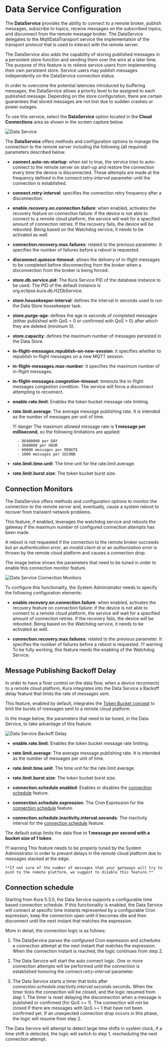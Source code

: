 # Data Service Configuration

The **DataService** provides the ability to connect to a remote broker, publish messages, subscribe to topics, receive messages on the subscribed topics, and disconnect from the remote message broker. The DataService delegates to the MqttDataTransport service the implementation of the transport protocol that is used to interact with the remote server.

The DataService also adds the capability of storing published messages in a persistent store function and sending them over the wire at a later time. The purpose of this feature is to relieve service users from implementing their own persistent store. Service users may publish messages independently on the DataService connection status.

In order to overcome the potential latencies introduced by buffering messages, the DataService allows a priority level to be assigned to​ each published message. Depending on the store configuration, there are certain guarantees that stored messages are not lost due to sudden crashes or power outages.

To use this service, select the **DataService** option located in the **Cloud Connections** area as shown in the screen capture below.

![Data Service](./images/data-service.png)

The **DataService** offers methods and configuration options to manage the connection to the remote server including the following (all required) parameters described below.

- **connect.auto-on-startup**: when set to true, the service tries to auto-connect to the remote server on start-up and restore the connection every time the device is disconnected. These attempts are made at the frequency defined in the _connect.retry-interval_ parameter until the connection is established.

- **connect.retry-interval**: specifies the connection retry frequency after a disconnection.

- **enable.recovery.on.connection.failure**: when enabled, activates the recovery feature on connection failure: if the device is not able to connect to a remote cloud platform, the service will wait for a specified amount of connection retries. If the recovery fails, the device will be rebooted. Being based on the Watchdog service, it needs to be activated as well.

- **connection.recovery.max.failures**: related to the previous parameter. It specifies the number of failures before a reboot is requested.

- **disconnect.quiesce-timeout**: allows the delivery of in-flight messages to be completed before disconnecting from the broker when a disconnection from the broker is being forced.

- **store.db.service.pid**: The Kura Service PID of the database instance to be used. The PID of the default instance is org.eclipse.kura.db.H2DbService.

- **store.housekeeper-interval**: defines the interval in seconds used to run the Data Store housekeeper task.

- **store.purge-age**: defines the age in seconds of completed messages (either published with QoS = 0 or confirmed with QoS > 0) after which they are deleted (minimum 5).

- **store.capacity**: defines the maximum number of messages persisted in the Data Store.

- **in-flight-messages.republish-on-new-session**: it specifies whether to republish in-flight messages on a new MQTT session.

- **in-flight-messages.max-number**: it specifies the maximum number of in-flight messages.

- **in-flight-messages.congestion-timeout**: timeouts the in-flight messages congestion condition. The service will force a disconnect attempting to reconnect.

- **enable.rate.limit**: Enables the token bucket message rate limiting.

- **rate.limit.average**: The average message publishing rate. It is intended as the number of messages per unit of time.

    !!! danger
        The maximum allowed message rate is **1 message per millisecond**, so the following limitations are applied:

        - 86400000 per DAY
        - 3600000 per HOUR
        - 60000 messages per MINUTE
        - 1000 messages per SECOND

- **rate.limit.time.unit**: The time unit for the rate.limit.average.

- **rate.limit.burst.size**: The token bucket burst size.

## Connection Monitors

The DataService offers methods and configuration options to monitor the connection to the remote server and, eventually, cause a system reboot to recover from transient network problems.

This feature, if enabled, leverages the watchdog service and reboots the gateway if the maximum number of configured connection attempts has been made.

A reboot is not requested if the connection to the remote broker succeeds but an _authentication error_, an _invalid client id_ or an _authorization error_ is thrown by the remote cloud platform and causes a connection drop.

The image below shows the parameters that need to be tuned in order to enable this connection monitor feature.

![Data Service Connection Monitors](./images/data-service-connection-monitors.png)

To configure this functionality, the System Administrator needs to specify the following configuration elements:

- **enable.recovery.on.connection.failure**: when enabled, activates the recovery feature on connection failure: if the device is not able to connect to a remote cloud platform, the service will wait for a specified amount of connection retries. If the recovery fails, the device will be rebooted. Being based on the Watchdog service, it needs to be activated as well.

- **connection.recovery.max.failures**: related to the previous parameter. It specifies the number of failures before a reboot is requested.
    !!! warning
        To be fully working, this feature needs the enabling of the Watchdog Service.

## Message Publishing Backoff Delay

In order to have a finer control on the data flow, when a device reconnects to a remote cloud platform, Kura integrates into the Data Service a Backoff delay feature that limits the rate of messages sent.

This feature, enabled by default, integrates the [Token Bucket concept](https://en.wikipedia.org/wiki/Token_bucket) to limit the bursts of messages sent to a remote cloud platform.

In the image below, the parameters that need to be tuned, in the Data Service, to take advantage of this feature:

![Data Service Backoff Delay](./images/data-service-backoff-delay.png)

- **enable.rate.limit**: Enables the token bucket message rate limiting.

- **rate.limit.average**: The average message publishing rate. It is intended as the number of messages per unit of time.

- **rate.limit.time.unit**: The time unit for the rate.limit.average.

- **rate.limit.burst.size**: The token bucket burst size.

- **connection.schedule.enabled**: Enables or disables the [connection schedule](#connection-schedule) feature.

- **connection.schedule.expression**: The Cron Expression for the [connection schedule](#connection-schedule) feature.

- **connection.schedule.inactivity.interval.seconds**: The inactivity interval for the [connection schedule](#connection-schedule) feature.

The default setup limits the data flow to **1 message per second with a bucket size of 1 token**.

!!! warning
    This feature needs to be properly tuned by the System Administrator in order to prevent delays in the remote cloud platform due to messages stacked at the edge.

    **If not sure of the number of messages that your gateways will try to push to the remote platform, we suggest to disable this feature.**

## Connection schedule

Starting from Kura 5.3.0, the Data Service supports a configurable time based connection schedule. If this functionality is enabled, the Data Service will connect at specific time instants represented by a configurable Cron expression, keep the connection open until it becomes idle and then disconnect until the next instant that matches the expression.

More in detail, the connection logic is as follows:

1. The DataService parses the confgiured Cron expression and schedules a connection attempt at the next instant that matches the expression. When the connection instant is reached, the logic continues from step 2.

2. The Data Service will start the auto connect logic. One or more connection attempts will be performed until the connection is established honoring the _connect.retry-interval_ parameter.

3. The Data Service starts a timer that ticks after _connection.schedule.inactivity.interval.seconds_ seconds. When the timer ticks the connection will be closed, and the logic resumed from step 1. The timer is reset delaying the disconnection when a message is published or confirmed (for QoS >= 1). The connection will not be closed if there are messages with QoS >= 1 that have not been confirmed yet. If an unexpected connection drop occurs in this phase, the logic will resume from step 2.

The Data Service will attempt to detect large time shifts in system clock, if a time shift is detected, the logic will switch to step 1, rescheduling the next connection attempt.